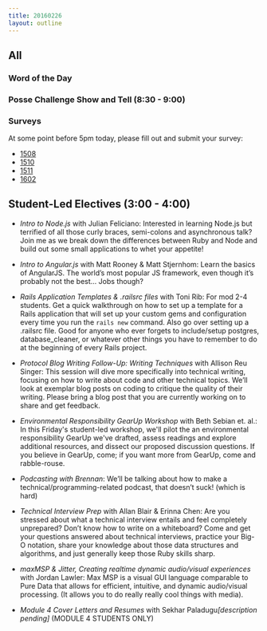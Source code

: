 ```yaml
---
title: 20160226
layout: outline
---
```


## All

### Word of the Day


### Posse Challenge Show and Tell (8:30 - 9:00)

### Surveys

At some point before 5pm today, please fill out and submit your survey:

* [1508]()
* [1510]()
* [1511]()
* [1602]()


## Student-Led Electives (3:00 - 4:00)

* ​*Intro to Node.js*​ with Julian Feliciano: Interested in learning Node.js but terrified of all those curly braces, semi-colons and asynchronous talk? Join me as we break down the differences between Ruby and Node and build out some small applications to whet your appetite!

* ​*Intro to Angular.js*​ with Matt Rooney & Matt Stjernhom: Learn the basics of AngularJS. The world’s most popular JS framework, even though it’s probably not the best... Jobs though?

* ​*Rails Application Templates & .railsrc files*​ with Toni Rib: For mod 2-4 students. Get a quick walkthrough on how to set up a template for a Rails application that will set up your custom gems and configuration every time you run the `rails new` command. Also go over setting up a .railsrc file. Good for anyone who ever forgets to include/setup postgres, database_cleaner, or whatever other things you have to remember to do at the beginning of every Rails project.

* ​*Protocol Blog Writing Follow-Up: Writing Techniques*​ with Allison Reu Singer: This session will dive more specifically into technical writing, focusing on how to write about code and other technical topics. We’ll look at exemplar blog posts on coding to critique the quality of their writing. Please bring a blog post that you are currently working on to share and get feedback.

* ​*Environmental Responsibility GearUp Workshop*​ with Beth Sebian et. al.: In this Friday's student-led workshop, we'll pilot the an environmental responsibility GearUp we've drafted, assess readings and explore additional resources, and dissect our proposed discussion questions. If you believe in GearUp, come; if you want more from GearUp, come and rabble-rouse.

* ​*Podcasting with Brennan*​:  We’ll be talking about how to make a technical/programming-related podcast, that doesn’t suck! (which is hard)

* ​*Technical Interview Prep*​ with Allan Blair & Erinna Chen: Are you stressed about what a technical interview entails and feel completely unprepared? Don’t know how to write on a whiteboard? Come and get your questions answered about technical interviews, practice your Big-O notation, share your knowledge about those data structures and algorithms, and just generally keep those Ruby skills sharp.

* ​*maxMSP & Jitter, Creating realtime dynamic audio/visual experiences*​ with Jordan Lawler: Max MSP is a visual GUI language comparable to Pure Data that allows for efficient,  intuitive, and dynamic audio/visual processing. (It allows you to do really really cool things with media).

* ​*Module 4 Cover Letters and Resumes*​ with Sekhar Paladugu ​_[description pending]_​ (MODULE 4 STUDENTS ONLY)